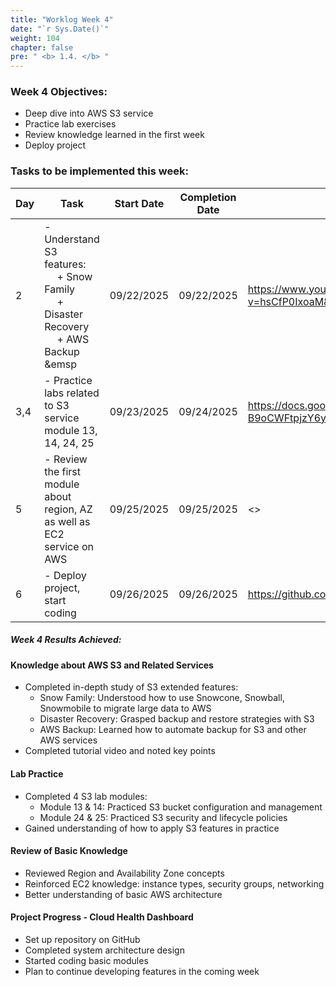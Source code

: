 ```yaml
---
title: "Worklog Week 4"
date: "`r Sys.Date()`"
weight: 104
chapter: false
pre: " <b> 1.4. </b> "
---
```


### Week 4 Objectives:

* Deep dive into AWS S3 service
* Practice lab exercises
* Review knowledge learned in the first week
* Deploy project

### Tasks to be implemented this week:
| Day | Task                                                                                                                     | Start Date | Completion Date | Reference Documents                            |
|-----|--------------------------------------------------------------------------------------------------------------------------|------------|-----------------|------------------------------------------------|
| 2   | - Understand S3 features:  <br>&emsp; + Snow Family <br>&emsp; + Disaster Recovery <br>&emsp; + AWS Backup <br>&emsp <br> | 09/22/2025 | 09/22/2025      |<https://www.youtube.com/watch?v=hsCfP0IxoaM&list=PLahN4TLWtox2a3vElknwzU_urND8hLn1i&index=103> |
| 3,4 | - Practice labs related to S3 service module 13, 14, 24, 25                                                              | 09/23/2025 | 09/24/2025      | <https://docs.google.com/document/d/1kMaKUoLZ3qswxatOHh-npjqK-B9oCWFtpjzY6yKwfsI/edit?usp=sharing/> |
| 5   | - Review the first module about region, AZ as well as EC2 service on AWS                                                 | 09/25/2025 | 09/25/2025      | <> |
| 6   | - Deploy project, start coding                                                                                            | 09/26/2025 | 09/26/2025      | <https://github.com/Unvianpetronas/Cloud_health_dashboard> |



##### Week 4 Results Achieved:

#### Knowledge about AWS S3 and Related Services
- Completed in-depth study of S3 extended features:
  - Snow Family: Understood how to use Snowcone, Snowball, Snowmobile to migrate large data to AWS
  - Disaster Recovery: Grasped backup and restore strategies with S3
  - AWS Backup: Learned how to automate backup for S3 and other AWS services
- Completed tutorial video and noted key points

#### Lab Practice
- Completed 4 S3 lab modules:
  - Module 13 & 14: Practiced S3 bucket configuration and management
  - Module 24 & 25: Practiced S3 security and lifecycle policies
- Gained understanding of how to apply S3 features in practice

#### Review of Basic Knowledge 
- Reviewed Region and Availability Zone concepts
- Reinforced EC2 knowledge: instance types, security groups, networking
- Better understanding of basic AWS architecture

#### Project Progress - Cloud Health Dashboard 
- Set up repository on GitHub
- Completed system architecture design
- Started coding basic modules
- Plan to continue developing features in the coming week

